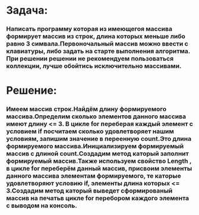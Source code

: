 # Задача: 
### Написать программу которая из имеющегоя массива формирует массив из строк, длина которых меньше либо равно 3 симвала.Первоночальный массив  можно ввести с клавиатуры, либо задать на старте выполнения алгоритма. При решении решении не рекомендуем пользоваться коллекции, лучше обойтись исключительно массивами.

# Решение:
### Имеем массив строк.Найдём длину формируемого массива.Определим сколько элементов данного массива имеют длину <= 3. В цикле for переберая каждый элемент с условием if посчитаем сколько удовлетворяет нашим условиям, запишим значение в переенную count.Это длина формируемого массива.Инициализируем формируемый массив с длиной count.Создадим метод каторый заполнит формируемый массив.Также используем свойство Length , в цикле for переберём данный массив,  присвоим элементы данного массива элементам формируемого, те каторые удовлетворяют  условию if, элементы длина которых <= 3.Создадим метод каторый выведет сформированый массив на печатьв цикле for перебором каждого элемента с выводом на консоль.
